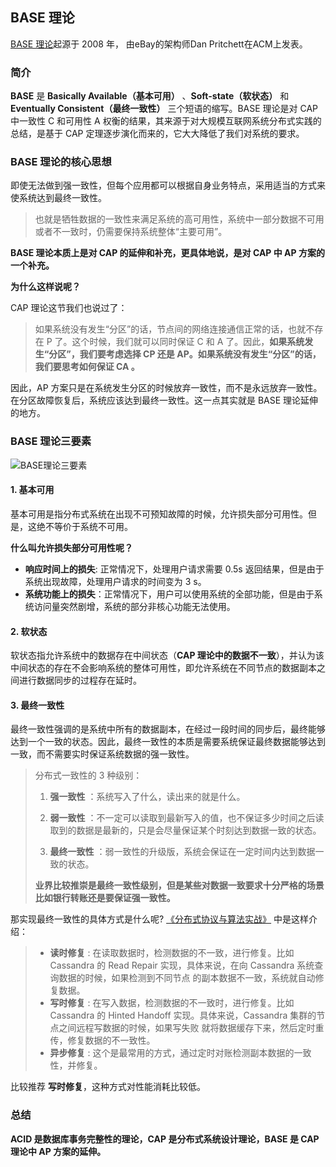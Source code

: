 ## BASE 理论

[BASE 理论](https://dl.acm.org/doi/10.1145/1394127.1394128)起源于 2008 年， 由eBay的架构师Dan Pritchett在ACM上发表。

### 简介

**BASE** 是 **Basically Available（基本可用）** 、**Soft-state（软状态）** 和 **Eventually Consistent（最终一致性）** 三个短语的缩写。BASE 理论是对 CAP 中一致性 C 和可用性 A 权衡的结果，其来源于对大规模互联网系统分布式实践的总结，是基于 CAP 定理逐步演化而来的，它大大降低了我们对系统的要求。

### BASE 理论的核心思想

即使无法做到强一致性，但每个应用都可以根据自身业务特点，采用适当的方式来使系统达到最终一致性。

> 也就是牺牲数据的一致性来满足系统的高可用性，系统中一部分数据不可用或者不一致时，仍需要保持系统整体“主要可用”。

**BASE 理论本质上是对 CAP 的延伸和补充，更具体地说，是对 CAP 中 AP 方案的一个补充。**

**为什么这样说呢？**

CAP 理论这节我们也说过了：

> 如果系统没有发生“分区”的话，节点间的网络连接通信正常的话，也就不存在 P 了。这个时候，我们就可以同时保证 C 和 A 了。因此，**如果系统发生“分区”，我们要考虑选择 CP 还是 AP。如果系统没有发生“分区”的话，我们要思考如何保证 CA 。**

因此，AP 方案只是在系统发生分区的时候放弃一致性，而不是永远放弃一致性。在分区故障恢复后，系统应该达到最终一致性。这一点其实就是 BASE 理论延伸的地方。

### BASE 理论三要素

![BASE理论三要素](https://tsyokoko-typora-images.oss-cn-shanghai.aliyuncs.com/img/format,png.png)

#### 1. 基本可用

基本可用是指分布式系统在出现不可预知故障的时候，允许损失部分可用性。但是，这绝不等价于系统不可用。

**什么叫允许损失部分可用性呢？**

- **响应时间上的损失**: 正常情况下，处理用户请求需要 0.5s 返回结果，但是由于系统出现故障，处理用户请求的时间变为 3 s。
- **系统功能上的损失**：正常情况下，用户可以使用系统的全部功能，但是由于系统访问量突然剧增，系统的部分非核心功能无法使用。

#### 2. 软状态

软状态指允许系统中的数据存在中间状态（**CAP 理论中的数据不一致**），并认为该中间状态的存在不会影响系统的整体可用性，即允许系统在不同节点的数据副本之间进行数据同步的过程存在延时。

#### 3. 最终一致性

最终一致性强调的是系统中所有的数据副本，在经过一段时间的同步后，最终能够达到一个一致的状态。因此，最终一致性的本质是需要系统保证最终数据能够达到一致，而不需要实时保证系统数据的强一致性。

> 分布式一致性的 3 种级别：
>
> 1. **强一致性** ：系统写入了什么，读出来的就是什么。
>
> 2. **弱一致性** ：不一定可以读取到最新写入的值，也不保证多少时间之后读取到的数据是最新的，只是会尽量保证某个时刻达到数据一致的状态。
>
> 3. **最终一致性** ：弱一致性的升级版，系统会保证在一定时间内达到数据一致的状态。
>
> **业界比较推崇是最终一致性级别，但是某些对数据一致要求十分严格的场景比如银行转账还是要保证强一致性。**

那实现最终一致性的具体方式是什么呢? [《分布式协议与算法实战》](http://gk.link/a/10rZM) 中是这样介绍：

> - **读时修复** : 在读取数据时，检测数据的不一致，进行修复。比如 Cassandra 的 Read Repair 实现，具体来说，在向 Cassandra 系统查询数据的时候，如果检测到不同节点 的副本数据不一致，系统就自动修复数据。
> - **写时修复** : 在写入数据，检测数据的不一致时，进行修复。比如 Cassandra 的 Hinted Handoff 实现。具体来说，Cassandra 集群的节点之间远程写数据的时候，如果写失败 就将数据缓存下来，然后定时重传，修复数据的不一致性。
> -  **异步修复** : 这个是最常用的方式，通过定时对账检测副本数据的一致性，并修复。

比较推荐 **写时修复**，这种方式对性能消耗比较低。

### 总结

**ACID 是数据库事务完整性的理论，CAP 是分布式系统设计理论，BASE 是 CAP 理论中 AP 方案的延伸。**

